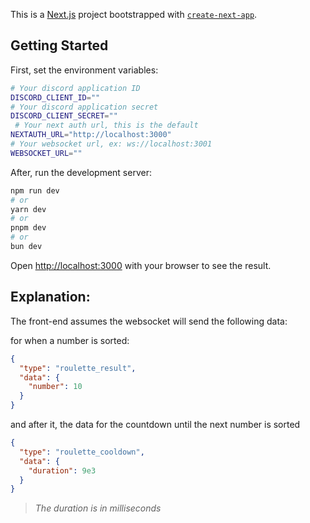 This is a [Next.js](https://nextjs.org/) project bootstrapped with [`create-next-app`](https://github.com/vercel/next.js/tree/canary/packages/create-next-app).

## Getting Started

First, set the environment variables:

```bash
# Your discord application ID
DISCORD_CLIENT_ID=""
# Your discord application secret
DISCORD_CLIENT_SECRET=""
 # Your next auth url, this is the default
NEXTAUTH_URL="http://localhost:3000"
# Your websocket url, ex: ws://localhost:3001
WEBSOCKET_URL=""
```

After, run the development server:

```bash
npm run dev
# or
yarn dev
# or
pnpm dev
# or
bun dev
```

Open [http://localhost:3000](http://localhost:3000) with your browser to see the result.

## Explanation:

The front-end assumes the websocket will send the following data:

for when a number is sorted:

```json
{
  "type": "roulette_result",
  "data": {
    "number": 10
  }
}
```

and after it, the data for the countdown until the next number is sorted

```json
{
  "type": "roulette_cooldown",
  "data": {
    "duration": 9e3
  }
}
```

> _The duration is in milliseconds_
